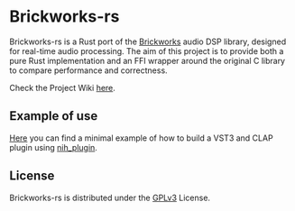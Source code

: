 # Brickworks-rs 

Brickworks-rs is a Rust port of the [Brickworks](https://www.orastron.com/algorithms#collections-bundles) audio DSP library, designed for real-time audio processing. The aim of this project is to provide both a pure Rust implementation and an FFI wrapper around the original C library to compare performance and correctness. 

Check the Project Wiki [here](https://github.com/FedericoMenegoz/brickworks-rs/wiki).


## Example of use
[Here](https://github.com/FedericoMenegoz/Brickworks-rs-plugin) you can find a minimal example of how to build a VST3 and CLAP plugin using [nih_plugin](https://github.com/robbert-vdh/nih-plug.git).

## License
Brickworks-rs is distributed under the [GPLv3](https://www.gnu.org/licenses/gpl-3.0.html) License.
